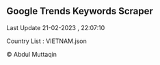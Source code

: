 

## Google Trends Keywords Scraper 
 
Last Update 21-02-2023 , 22:07:10

Country List :
VIETNAM.json



© Abdul Muttaqin 
